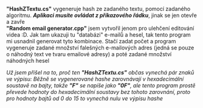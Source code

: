 **"HashZTextu.cs"** vygeneruje hash ze zadaného textu, pomocí zadaného algoritmu. ***Aplikaci musíte ovládat z příkazového řádku***, jinak se jen otevře a zavře<br>
**"Random email generator.cpp"** jsem vytvořil jenom pro ulehčení editování videa :D. Jak tam ukazuji tu "databázi" e-mailů a hesel, tak tento program mi usnadnil generovat tyto kombinace. Stačí zadat počet a program vygeneruje zadané množství falešných e-mailových adres (jedná se pouze o náhodný text ve tvaru emailové adresy) a poté zadané množství náhodných hesel

*Už jsem přišel na to, proč ten **"HashZTextu.cs"** občas vynechá pár znaků ve výpisu: Běžně se vygenerované hashe zarovnávají v hexadecimální soustavě na bajty, takže **"F"** se napíše jako **"0F"**, ale tento program prostě převede hodnoty do hexadecimální soustavy bez tohoto zarovnání, proto pro hodnoty bajtů od 0 do 15 to vynechá nulu ve výpisu hashe*
